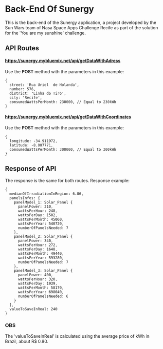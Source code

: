# Back-End Of Sunergy

This is the back-end of the Sunergy application, a project developed by the Sun Wars team of Nasa Space Apps Challenge Recife as part of the solution for the 'You are my sunshine' challenge.

## API Routes

#### https://sunergy.mybluemix.net/api/getDataWithAdress
Use the **POST** method with the parameters in this example:
  
```
{
  street: 'Rua Uriel  de Holanda',
  number: 576,
  district: 'Linha do Tiro',
  city: 'Recife',
  consumedWattsPerMonth: 230000, // Equal to 230kWh
}
```

#### https://sunergy.mybluemix.net/api/getDataWithCoordinates
Use the **POST** method with the parameters in this example:

```
{
  longitude: -34.911972,
  latitude: -8.007771,
  consumedWattsPerMonth: 300000, // Equal to 300kWh
}
```

## Response of API
The response is the same for both routes. Response example:

```
{
  medianOfIrradiationInRegion: 6.06,
  panelsInfos: {
    panelModel_1: Solar_Panel {
      panelPower: 310,
      wattsPerHour: 248,
      wattsPerDay: 1502,
      wattsPerMonth: 45060,
      wattsPerYear: 540720,
      numberOfPanelsNeeded: 7
    },
    panelModel_2: Solar_Panel {
      panelPower: 340,
      wattsPerHour: 272,
      wattsPerDay: 1648,
      wattsPerMonth: 49440,
      wattsPerYear: 593280,
      numberOfPanelsNeeded: 7
    },
    panelModel_3: Solar_Panel {
      panelPower: 400,
      wattsPerHour: 320,
      wattsPerDay: 1939,
      wattsPerMonth: 58170,
      wattsPerYear: 698040,
      numberOfPanelsNeeded: 6
    }
  },
  valueToSaveInReal: 240
}
```

### OBS
The 'valueToSaveInReal' is calculated using the average price of kWh in Brazil, about R$ 0.80.